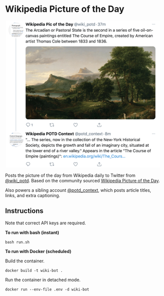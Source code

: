 # Wikipedia Picture of the Day

<p align="center">
    <img src="example.png", width=500>
</p>

Posts the picture of the day from Wikipedia daily to Twitter from [@wiki_potd](https://twitter.com/wiki_potd). Based on the community sourced [Wikipedia Picture of the Day](https://en.m.wikipedia.org/wiki/Wikipedia:Picture_of_the_day).

Also powers a sibling account [@potd_context](https://twitter.com/potd_context), which posts article titles, links, and extra captioning.

## Instructions
Note that correct API keys are required.

**To run with bash (instant)**
```
bash run.sh
```
**To run with Docker (scheduled)**

Build the container.
```
docker build -t wiki-bot .
```
Run the container in detached mode.
```
docker run --env-file .env -d wiki-bot
```
